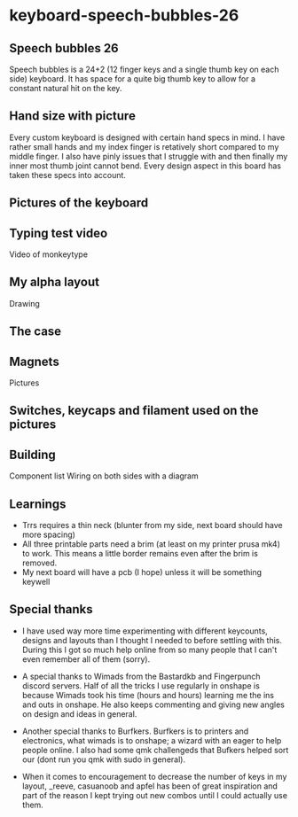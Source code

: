# keyboard-speech-bubbles-26

## Speech bubbles 26
Speech bubbles is a 24+2 (12 finger keys and a single thumb key on each side) keyboard. It has space for a quite big thumb key to allow for a constant natural hit on the key.

## Hand size with picture
Every custom keyboard is designed with certain hand specs in mind. I have rather small hands and my index finger is retatively short compared to my middle finger. I also have pinly issues that I struggle with and then finally my inner most thumb joint cannot bend. Every design aspect in this board has taken these specs into account.

## Pictures of the keyboard


## Typing test video
Video of monkeytype

## My alpha layout
Drawing

## The case


## Magnets
Pictures

## Switches, keycaps and filament used on the pictures

## Building
Component list
Wiring on both sides with a diagram

## Learnings
- Trrs requires a thin neck (blunter from my side, next board should have more spacing)
- All three printable parts need a brim (at least on my printer prusa mk4) to work. This means a little border remains even after the brim is removed.
- My next board will have a pcb (I hope) unless it will be something keywell

## Special thanks
- I have used way more time experimenting with different keycounts, designs and layouts than I thought I needed to before settling with this. During this I got so much help online from so many people that I can't even remember all of them (sorry).
  
- A special thanks to Wimads from the Bastardkb and Fingerpunch discord servers. Half of all the tricks I use regularly in onshape is because Wimads took his time (hours and hours) learning me the ins and outs in onshape. He also keeps commenting and giving new angles on design and ideas in general.
- Another special thanks to Burfkers. Burfkers is to printers and electronics, what wimads is to onshape; a wizard with an eager to help people online. I also had some qmk challengeds that Bufkers helped sort our (dont run you qmk with sudo in general).
- When it comes to encouragement to decrease the number of keys in my layout, _reeve, casuanoob and apfel has been of great inspiration and part of the reason I kept trying out new combos until I could actually use them.
